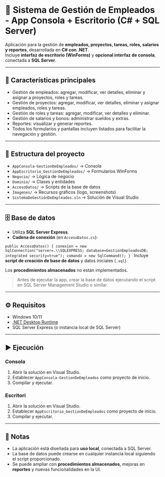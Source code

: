 # 💼 Sistema de Gestión de Empleados - App Consola + Escritorio (C# + SQL Server)

Aplicación para la gestión de **empleados, proyectos, tareas, roles, salarios y reportes**, desarrollada en **C# con .NET**.  
Incluye **interfaz de escritorio (WinForms)** y **opcional interfaz de consola**, conectada a **SQL Server**.

---

## 🚀 Características principales
- Gestión de empleados: agregar, modificar, ver detalles, eliminar y asignar a proyectos, roles y tareas.  
- Gestión de proyectos: agregar, modificar, ver detalles, eliminar y asignar empleados, roles y tareas.  
- Gestión de roles y tareas: agregar, modificar, ver detalles y eliminar.  
- Gestión de salarios y bonos: administrar sueldos y extras.  
- Reportes: visualizar y generar reportes.  
- Todos los formularios y pantallas incluyen listados para facilitar la navegación y gestión.

---

## 📂 Estructura del proyecto
- `AppConsola-GestionDeEmpleados/` → Consola  
- `AppEscritorio_GestionDeEmpleados/` → Formularios WinForms  
- `Negocio/` → Lógica de negocio  
- `Dominio/` → Clases y entidades  
- `AccesoDatos/` → Scripts de la base de datos  
- `Imagenes/` → Recursos gráficos (logo, screenshots)  
- `SistemaDeGestiónDeEmpleados.sln` → Solución de Visual Studio

---

## 🗄️ Base de datos
- Utiliza **SQL Server Express**.  
- **Cadena de conexión** (en `AccesoDatos.cs`):

`public AccesoDatos()
{
    conexion = new SqlConnection("server=.\\SQLEXPRESS; database=GestionEmpleadosDB; integrated security=true");
    comando = new SqlCommand();
}
`
Incluye **script de creación de base de datos** y datos iniciales (`.sql`).  

Los **procedimientos almacenados** no están implementados.  

> Antes de ejecutar la app, crear la base de datos ejecutando el script en SQL Server Management Studio o similar.

---

## ⚙️ Requisitos
- Windows 10/11  
- [.NET Desktop Runtime](https://dotnet.microsoft.com/en-us/download/dotnet/8.0)  
- SQL Server Express (o instancia local de SQL Server)

---

## ▶️ Ejecución

### Consola
1. Abrir la solución en Visual Studio.  
2. Establecer `AppConsola-GestionDeEmpleados` como proyecto de inicio.  
3. Compilar y ejecutar.

### Escritori
1. Abrir la solución en Visual Studio.  
2. Establecer `AppEscritorio_GestionDeEmpleados` como proyecto de inicio.  
3. Compilar y ejecutar.

---

## 📝 Notas
- La aplicación está diseñada para **uso local**, conectada a SQL Server.  
- La base de datos puede crearse en cualquier instancia local siguiendo el script proporcionado.  
- Se puede ampliar con **procedimientos almacenados**, mejoras en **reportes** y nuevas funcionalidades en la UI.
